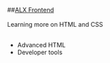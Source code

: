 ##<ins>ALX Frontend</ins><br>
<br>
Learning more on HTML and CSS<br>
<br>
- Advanced HTML<br>
- Developer tools<br>
